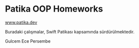 # Patika OOP Homeworks
www.patika.dev 

Buradaki çalışmalar, Swift Patikası kapsamında sürdürülmektedir.


Gulcem Ece Persembe
